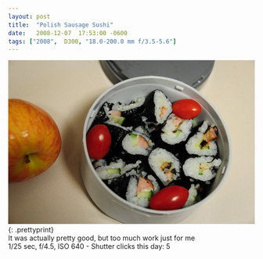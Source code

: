 ```yaml
---
layout: post
title:  "Polish Sausage Sushi"
date:   2008-12-07  17:53:00 -0600
tags: ["2008",  D300, "18.0-200.0 mm f/3.5-5.6"]
---
```

![:title](/images/2008/2008_1207_DSC_1663.jpg)
{: .prettyprint}  
It was actually pretty good, but too much work just for me  
1/25 sec, f/4.5, ISO 640 - Shutter clicks this day: 5